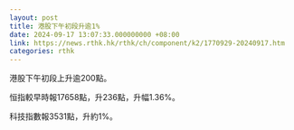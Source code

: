 ```yaml
---
layout: post
title: 港股下午初段升逾1%
date: 2024-09-17 13:07:33.000000000 +08:00
link: https://news.rthk.hk/rthk/ch/component/k2/1770929-20240917.htm
categories: rthk
---
```


港股下午初段上升逾200點。

恒指較早時報17658點，升236點，升幅1.36%。

科技指數報3531點，升約1%。
